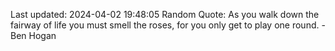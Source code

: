 Last updated: 2024-04-02 19:48:05
Random Quote: As you walk down the fairway of life you must smell the roses, for you only get to play one round. - Ben Hogan